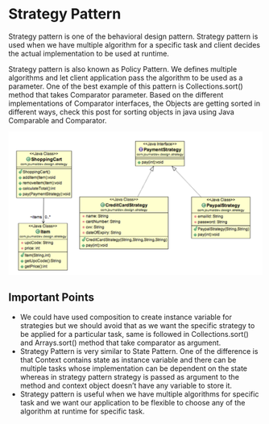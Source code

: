 # Strategy Pattern

Strategy pattern is one of the behavioral design pattern. Strategy pattern
is used when we have multiple algorithm for a specific task and client
decides the actual implementation to be used at runtime.

Strategy pattern is also known as Policy Pattern. We defines multiple
algorithms and let client application pass the algorithm to be used as a
parameter. One of the best example of this pattern is Collections.sort()
method that takes Comparator parameter. Based on the different
implementations of Comparator interfaces, the Objects are getting sorted in
different ways, check this post for sorting objects in java using Java
Comparable and Comparator.

![Class Diagram](StrategyPatternClassDiagram.png)

## Important Points
- We could have used composition to create instance variable for
strategies but we should avoid that as we want the specific strategy to
be applied for a particular task, same is followed in Collections.sort()
and Arrays.sort() method that take comparator as argument.
- Strategy Pattern is very similar to State Pattern. One of the
difference is that Context contains state as instance variable and there
can be multiple tasks whose implementation can be dependent on the
state whereas in strategy pattern strategy is passed as argument to the
method and context object doesn’t have any variable to store it.
- Strategy pattern is useful when we have multiple algorithms for
specific task and we want our application to be flexible to choose any
of the algorithm at runtime for specific task.
